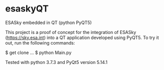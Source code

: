 # esaskyQT
ESASky embedded in QT (python PyQT5)

This project is a proof of concept for the integration of ESASky (https://sky.esa.int) into a QT application developed using PyQT5.
To try it out, run the following commands:

$ get clone ...
$ python Main.py

Tested with python 3.7.3 and PyQt5 version 5.14.1

